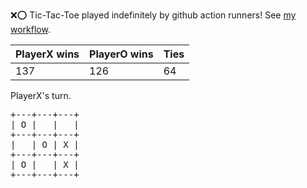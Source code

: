 :x::o: Tic-Tac-Toe played indefinitely by github action runners! See [my workflow](.github/workflows/play.yaml).

|PlayerX wins|PlayerO wins|Ties|
|-|-|-|
|137|126|64|

PlayerX's turn.

<pre>
+---+---+---+
| O |   |   |
+---+---+---+
|   | O | X |
+---+---+---+
| O |   | X |
+---+---+---+
</pre>